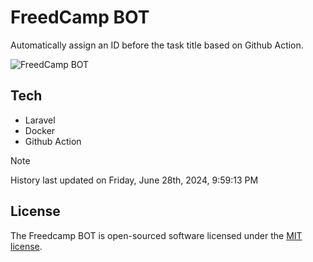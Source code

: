 # FreedCamp BOT

Automatically assign an ID before the task title based on Github Action.

![FreedCamp BOT](https://repository-images.githubusercontent.com/737932867/7d34798b-2680-471c-b089-a78a718d3d6a)

## Tech

- Laravel
- Docker
- Github Action

> [!NOTE]  
> History last updated on Friday, June 28th, 2024, 9:59:13 PM

## License

The Freedcamp BOT is open-sourced software licensed under the [MIT license](https://opensource.org/licenses/MIT).

